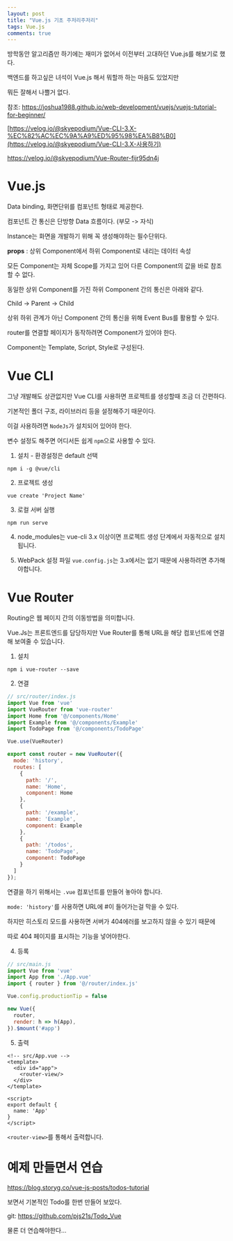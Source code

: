 ```yaml
---
layout: post
title: "Vue.js 기초 주저리주저리"
tags: Vue.js
comments: true
---
```


방학동안 알고리즘만 하기에는 재미가 없어서 이전부터 고대하던 Vue.js를 해보기로 했다.

백엔드를 하고싶은 녀석이 Vue.js 해서 뭐할까 하는 마음도 있었지만

뭐든 잘해서 나쁠거 없다.

참조: <https://joshua1988.github.io/web-development/vuejs/vuejs-tutorial-for-beginner/>

[https://velog.io/@skyepodium/Vue-CLI-3.X-%EC%82%AC%EC%9A%A9%ED%95%98%EA%B8%B0](https://velog.io/@skyepodium/Vue-CLI-3.X-사용하기)

<https://velog.io/@skyepodium/Vue-Router-fijr95dn4j>

# Vue.js

Data binding, 화면단위를 컴포넌트 형태로 제공한다.

컴포넌트 간 통신은 단방향 Data 흐름이다. (부모 -> 자식)

Instance는 화면을 개발하기 위해 꼭 생성해야하는 필수단위다.



**props** : 상위 Component에서 하위 Component로 내리는 데이터 속성

모든 Component는 자체 Scope를 가지고 있어 다른 Component의 값을 바로 참조할 수 없다.



동일한 상위 Component를 가진 하위 Component 간의 통신은 아래와 같다.

Child -> Parent -> Child



상위 하위 관계가 아닌 Component 간의 통신을 위해 Event Bus를 활용할 수 있다.

router를 연결할 페이지가 동작하려면 Component가 있어야 한다.

Component는 Template, Script, Style로 구성된다.



# Vue CLI

그냥 개발해도 상관없지만 Vue CLI를 사용하면 프로젝트를 생성할때 조금 더 간편하다.

기본적인 폴더 구조, 라이브러리 등을 설정해주기 때문이다.

이걸 사용하려면 `NodeJs`가 설치되어 있어야 한다.

변수 설정도 해주면 어디서든 쉽게 `npm`으로 사용할 수 있다.



1. 설치 - 환경설정은 default 선택

`npm i -g @vue/cli`

2. 프로젝트 생성

`vue create 'Project Name'`

3. 로컬 서버 실행

`npm run serve`

4. node_modules는 vue-cli 3.x 이상이면 프로젝트 생성 단계에서 자동적으로 설치됩니다.

5. WebPack 설정 파일 `vue.config.js`는 3.x에서는 없기 때문에 사용하려면 추가해야합니다.

    

# Vue Router

Routing은 웹 페이지 간의 이동방법을 의미합니다.

Vue.Js는 프론트엔드를 담당하지만 Vue Router를 통해 URL을 해당 컴포넌트에 연결해 보여줄 수 있습니다.



1. 설치

`npm i vue-router --save`

2. 연결

```javascript
// src/router/index.js
import Vue from 'vue'
import VueRouter from 'vue-router'
import Home from '@/components/Home'
import Example from '@/components/Example'
import TodoPage from '@/components/TodoPage'

Vue.use(VueRouter)

export const router = new VueRouter({
  mode: 'history',
  routes: [
    {
      path: '/',
      name: 'Home',
      component: Home
    },
    {
      path: '/example',
      name: 'Example',
      component: Example
    },
    {
      path: '/todos',
      name: 'TodoPage',
      component: TodoPage
    }
  ]
});
```

연결을 하기 위해서는 `.vue` 컴포넌트를 만들어 놓아야 합니다.

`mode: 'history'`를 사용하면 URL에 #이 들어가는걸 막을 수 있다.

하지만 히스토리 모드를 사용하면 서버가 404에러를 보고하지 않을 수 있기 때문에

따로 404 페이지를 표시하는 기능을 넣어야한다.



4. 등록

```javascript
// src/main.js
import Vue from 'vue'
import App from './App.vue'
import { router } from '@/router/index.js'

Vue.config.productionTip = false

new Vue({
  router,
  render: h => h(App),
}).$mount('#app')

```

5. 출력

```vue
<!-- src/App.vue -->
<template>
  <div id="app">
    <router-view/>
  </div>
</template>

<script>
export default {
  name: 'App'
}
</script>
```

`<router-view>`를 통해서 출력합니다.



# 예제 만들면서 연습

<https://blog.storyg.co/vue-js-posts/todos-tutorial>

보면서 기본적인 Todo를 한번 만들어 보았다.

git: <https://github.com/pjs21s/Todo_Vue>

물론 더 연습해야한다...